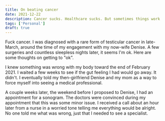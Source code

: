 ```yaml
---
title: On beating cancer
date: 2021-12-22
description: Cancer sucks. Healthcare sucks. But sometimes things work out.
tags: ['Personal']
draft: true
--- 
```


Fuck cancer. I was diagnosed with a rare form of testicular cancer in late-March, around the time of my engagement with my now-wife Denise. A few surgeries and countless sleepless nights later, it seems I'm ok. Here are some thoughts on getting to "ok".

I knew something was wrong with my body toward the end of February 2021. I waited a few weeks to see if the gut feeling I had would go away. It didn't. I eventually told my then-girlfriend Denise and my mom as a way to force myself into seeing a medical professional.

A couple weeks later, the weekend before I proposed to Denise, I had an appointment for a sonogram. The doctors were convinced during my appointment that this was some minor issue. I received a call about an hour later from a nurse in a worried tone telling me everything would be alright. No one told me what was wrong, just that I needed to see a specialist.